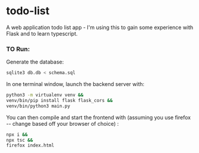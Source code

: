# todo-list
A web application todo list app - I'm using this to gain some experience
with Flask and to learn typescript.

### TO Run:
Generate the database:

```bash
sqlite3 db.db < schema.sql
```

In one terminal window, launch the backend server with:

``` bash
python3 -m virtualenv venv &&
venv/bin/pip install flask flask_cors &&
venv/bin/python3 main.py
```

You can then compile and start the frontend with (assuming you use firefox --
change based off your browser of choice) :

``` bash
npx i &&
npx tsc &&
firefox index.html
```
